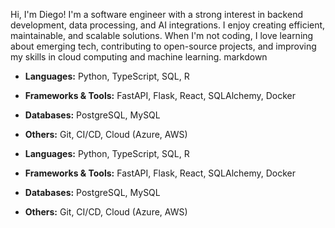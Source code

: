 Hi, I'm Diego! I'm a software engineer with a strong interest in backend development, data processing, and AI integrations. I enjoy creating efficient, maintainable, and scalable solutions. When I'm not coding, I love learning about emerging tech, contributing to open-source projects, and improving my skills in cloud computing and machine learning.
markdown

- **Languages:** Python, TypeScript, SQL, R
- **Frameworks & Tools:** FastAPI, Flask, React, SQLAlchemy, Docker
- **Databases:** PostgreSQL, MySQL
- **Others:** Git, CI/CD, Cloud (Azure, AWS)

- **Languages:** Python, TypeScript, SQL, R
- **Frameworks & Tools:** FastAPI, Flask, React, SQLAlchemy, Docker
- **Databases:** PostgreSQL, MySQL
- **Others:** Git, CI/CD, Cloud (Azure, AWS)
